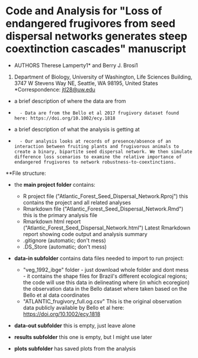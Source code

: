 # Code and Analysis for "Loss of endangered frugivores from seed dispersal networks generates steep coextinction cascades" manuscript

* AUTHORS 
Therese Lamperty1* and Berry J. Brosi1	
1. Department of Biology, University of Washington, Life Sciences Building, 3747 W Stevens Way NE, Seattle, WA 98195, United States 
*Correspondence: jtl28@uw.edu

* a brief description of where the data are from
*       - Data are from the Bello et al 2017 frugivory dataset found here: https://doi.org/10.1002/ecy.1818
* a brief description of what the analysis is getting at 
*       - Our analysis looks at records of presence/absence of an interaction between fruiting plants and frugivorous animals to create a binary, bipartite seed dispersal network. We then simulate difference loss scenarios to examine the relative importance of endangered frugivores to network robustness-to-coextinctions.

**File structure:

* the **main project folder** contains:
    + R project file ("Atlantic_Forest_Seed_Dispersal_Network.Rproj") this contains the project and all related analyses
    + Rmarkdown file ("Atlantic_Forest_Seed_Dispersal_Network.Rmd") this is the primary analysis file
    + Rmarkdown html report ("Atlantic_Forest_Seed_Dispersal_Network.html") Latest Rmarkdown report showing code output and analysis summary
    + .gitignore (automatic; don't mess)
    + .DS_Store (automatic; don't mess)

* **data-in subfolder** contains data files needed to import to run project:
    + "veg_1992_ibge" folder - just download whole folder and dont mess - it contains the shape files for Brazil's different ecological regions; the code will use this data in delineating where (in which ecoregion) the observation data in the Bello dataset where taken based on the Bello et al data coordinates
    + "ATLANTIC_frugivory_full.og.csv" This is the original observation data publicly available by Bello et al here: https://doi.org/10.1002/ecy.1818
* **data-out subfolder** this is empty, just leave alone
* **results subfolder** this one is empty, but I might use later
* **plots subfolder** has saved plots from the analysis
